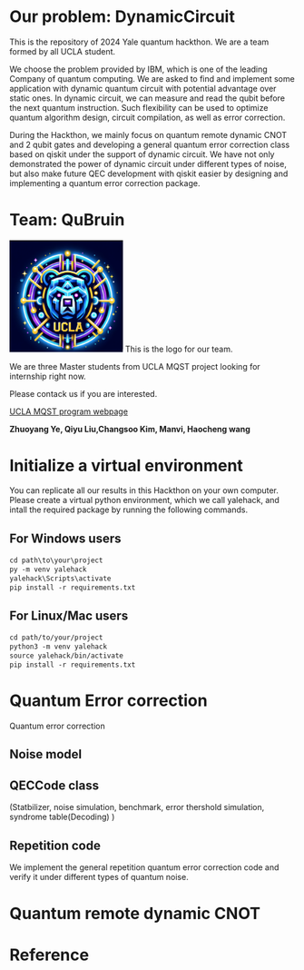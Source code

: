 # Our problem: DynamicCircuit
This is the repository of 2024 Yale quantum hackthon. We are a team formed by all UCLA student.

We choose the problem provided by IBM, which is one of the leading Company of quantum computing. We are asked to find and implement some application with 
dynamic quantum circuit with potential advantage over static ones. In dynamic circuit, we can measure and read the qubit before the next quantum instruction. Such
flexibility can be used to optimize quantum algorithm design, circuit compilation, as well as error correction. 

During the Hackthon, we mainly focus on quantum remote dynamic CNOT and 2 qubit gates and developing a general quantum error correction class based on qiskit under the support of dynamic circuit.
We have not only demonstrated the power of dynamic circuit under different types of noise, but also make future QEC development with qiskit easier by designing and implementing a quantum error correction package. 



# Team: QuBruin

<img src="Figures/Logo.png" alt="alt text" width="200"> 
This is the logo for our team.

We are three Master students from UCLA MQST project looking for internship right now.

Please contack us if you are interested.


[UCLA MQST program webpage](https://qst.ucla.edu/)

**Zhuoyang Ye, Qiyu Liu,Changsoo Kim, Manvi, Haocheng wang**



# Initialize a virtual environment

You can replicate all our results in this Hackthon on your own computer. Please create a virtual python environment, which we call yalehack, and intall the required package 
by running the following commands.


## For Windows users

```console
cd path\to\your\project
py -m venv yalehack
yalehack\Scripts\activate
pip install -r requirements.txt
```

## For Linux/Mac users

```console
cd path/to/your/project
python3 -m venv yalehack
source yalehack/bin/activate
pip install -r requirements.txt
```


# Quantum Error correction

Quantum error correction 



## Noise model


## QECCode class

(Statbilizer, noise simulation, benchmark, error thershold simulation, syndrome table(Decoding) )


## Repetition code

We implement the general repetition quantum error correction code and verify it under different types of quantum noise.



# Quantum remote dynamic CNOT



# Reference





